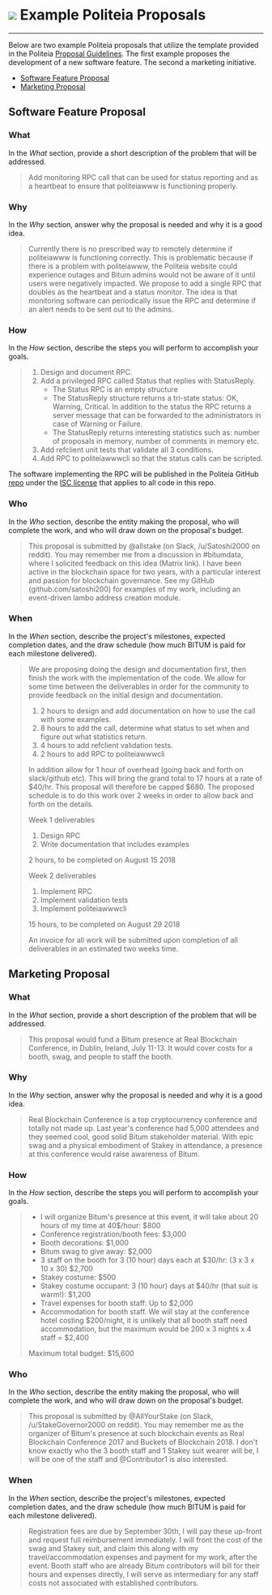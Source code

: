 # <img class="bitum-icon" src="/img/bitum-icons/Politeia.svg" /> Example Politeia Proposals

---

Below are two example Politeia proposals that utilize the template provided in the
Politeia [Proposal Guidelines](proposal-guidelines.md). The first example proposes the 
development of a new software feature. The second a marketing initiative.

- [Software Feature Proposal](#software-feature-proposal)
- [Marketing Proposal](#marketing-proposal)

## Software Feature Proposal

### What

In the *What* section, provide a short description of the problem that will 
be addressed.

> Add monitoring RPC call that can be used for status reporting and as a heartbeat to ensure that politeiawww is functioning properly.

### Why

In the *Why* section, answer why the proposal is needed and why it is
a good idea.

> Currently there is no prescribed way to remotely determine if politeiawww is functioning correctly. This is problematic because if there is a problem with politeiawww, the Politeia website could experience outages and Bitum admins would not be aware of it until users were negatively impacted. We propose to add a single RPC that doubles as the heartbeat and a status monitor.
> The idea is that monitoring software can periodically issue the RPC and determine if an alert needs to be sent out to the admins.

### How

In the *How* section, describe the steps you will perform to accomplish your
goals.

> 1. Design and document RPC.
> 2. Add a privileged RPC called Status that replies with StatusReply.
>     * The Status RPC is an empty structure
>     * The StatusReply structure returns a tri-state status: OK, Warning, Critical. In addition to the status the RPC returns a server message that can be forwarded to the administrators in case of Warning or Failure.
>     * The StatusReply returns interesting statistics such as: number of proposals in memory, number of comments in memory etc.
> 3. Add refclient unit tests that validate all 3 conditions.
> 4. Add RPC to politeiawwwcli so that the status calls can be scripted.

The software implementing the RPC will be published in the Politeia GitHub [repo](https://github.com/bitum-project/politeia) under the [ISC license](https://github.com/bitum-project/politeia/blob/master/LICENSE) that applies to all code in this repo. 

### Who

In the *Who* section, describe the entity making the proposal, who will
complete the work, and who will draw down on the proposal's budget.

> This proposal is submitted by @allstake (on Slack, /u/Satoshi2000 on reddit). You may remember me from a discussion in #bitumdata, where I solicited feedback on this idea (Matrix link).
> I have been active in the blockchain space for two years, with a particular interest and passion for blockchain governance.
> See my GitHub (github.com/satoshi200) for examples of my work, including an event-driven lambo address creation module.

### When

In the *When* section, describe the project's milestones, expected 
completion dates, and the draw schedule (how much BITUM is paid for each milestone delivered).

> We are proposing doing the design and documentation first, then finish the work with the implementation of the code.
> We allow for some time between the deliverables in order for the community to provide feedback on the initial design and 
> documentation.
>
> 1. 2 hours to design and add documentation on how to use the call with some
> examples.
> 1. 8 hours to add the call, determine what status to set when and figure out what statistics return.
> 1. 4 hours to add refclient validation tests.
> 1. 2 hours to add RPC to politeiawwwcli
>
> In addition allow for 1 hour of overhead (going back and forth on slack/github etc). This will bring the grand total to 17 hours at a rate of $40/hr.
> This proposal will therefore be capped $680.
> The proposed schedule is to do this work over 2 weeks in order to allow back and forth on the details.
>
> Week 1 deliverables
>
> 1. Design RPC
> 1. Write documentation that includes examples
>
> 2 hours, to be completed on August 15 2018
>
> Week 2 deliverables
>
> 1. Implement RPC
> 1. Implement validation tests
> 1. Implement politeiawwwcli
>
> 15 hours, to be completed on August 29 2018
>
> An invoice for all work will be submitted upon completion of all deliverables in an estimated two weeks time. 


## Marketing Proposal

### What

In the *What* section, provide a short description of the problem that will 
be addressed.

> This proposal would fund a Bitum presence at Real Blockchain Conference, in Dublin, Ireland, July 11-13.
> It would cover costs for a booth, swag, and people to staff the booth.

### Why

In the *Why* section, answer why the proposal is needed and why it is
a good idea.

> Real Blockchain Conference is a top cryptocurrency conference and totally not made up. Last year's conference had 5,000 attendees and they seemed cool, good solid Bitum stakeholder material.
> With epic swag and a physical embodiment of Stakey in attendance, a presence at this conference would raise awareness of Bitum.

### How

In the *How* section, describe the steps you will perform to accomplish your
goals.

> * I will organize Bitum's presence at this event, it will take about 20 hours of my time at 40$/hour: $800
> * Conference registration/booth fees: $3,000
> * Booth decorations: $1,000
> * Bitum swag to give away: $2,000
> * 3 staff on the booth for 3 (10 hour) days each at $30/hr: (3 x 3 x 10 x 30) $2,700
> * Stakey costume: $500
> * Stakey costume occupant: 3 (10 hour) days at $40/hr (that suit is warm!): $1,200
> * Travel expenses for booth staff: Up to $2,000
> * Accommodation for booth staff. We will stay at the conference hotel costing $200/night, it is unlikely that all booth staff need accommodation, but the maximum would be 200 x 3 nights x 4 staff = $2,400
>
> Maximum total budget: $15,600

### Who

In the *Who* section, describe the entity making the proposal, who will
complete the work, and who will draw down on the proposal's budget.

> This proposal is submitted by @AllYourStake (on Slack, /u/StakeGovernor2000 on reddit).
> You may remember me as the organizer of Bitum's presence at such blockchain events as Real Blockchain Conference 2017 and Buckets of Blockchain 2018.
> I don't know exactly who the 3 booth staff and 1 Stakey suit wearer will be, I will be one of the staff and @Contributor1 is also interested.

### When

In the *When* section, describe the project's milestones, expected 
completion dates, and the draw schedule (how much BITUM is paid for each milestone delivered).

> Registration fees are due by September 30th, I will pay these up-front and request full reimbursement immediately.
> I will front the cost of the swag and Stakey suit, and claim this along with my travel/accommodation expenses and payment for my work, after the event.
> Booth staff who are already Bitum contributors will bill for their hours and expenses directly, I will serve as intermediary for any staff costs not associated with established contributors.
